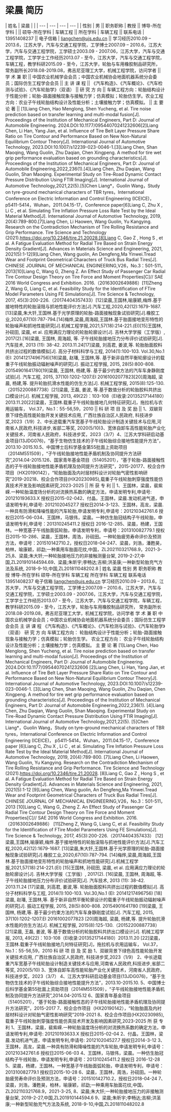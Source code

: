# 梁晨 简历

| 姓名 | 梁晨 |  |
| --- | --- | --- | --- |
| 性别 | 男 || 职务职称 | 教授 || 博导-所在学科 |  || 硕导-所在学科 | 车辆工程 || 所在学科 | 车辆工程 || 联系电话 | 13951408237 || 电子信箱 | liangchen@ujs.edu.cn || 学习经历2010.09 – 2013.6，江苏大学，汽车与交通工程学院，工学博士2007.09 – 2010.6，江苏大学，汽车与交通工程学院，工学硕士2003.09 - 2007.06，江苏大学，汽车与交通工程学院，工学学士工作经历2013.07 - 至今，江苏大学，汽车与交通工程学院，车辆工程，教学科研2015.09 - 至今，江苏大学，轮胎与车用橡胶制品研究所， 常务副所长2018.08-2019.08，弗吉尼亚理工大学，机械工程学院，访问学者 || 学 术 兼 职 || 中国农业机械学会会员；中国农业机械协会地面机器系统分会委员；国际仿生工程学会会员 || 主 讲 课 程 || 《汽车构造》、《汽车概论》、《汽车检测与试验》、《汽车轮胎学》（双语） || 研 究 方 向 || 车辆工程方向：轮胎结构设计于性能分析；轮胎-路面接触现象与接触力学；仿真模拟；轮胎仿生学。农业工程方向：农业子午线轮胎结构设计及性能分析；土壤接触力学；仿真模拟。 || 主 要 论 著 || [1]Liang Chen, Hao Menglong, Shen Yucheng, et al. Tire noise prediction based on transfer learning and multi-modal fusion[J]. Proceedings of the Institution of Mechanical Engineers, Part D: Journal of Automobile Engineering. 2024.DOI:10.1177/09544070241232606[2]Liang Chen, Li Han, Yang Jian, et al. Influence of Tire Belt Layer Pressure Share Ratio on Tire Contour and Performance Based on New Non-Natural Equilibrium Contour Theory[J]. International Journal of Automotive Technology, 2023.DOI:10.1007/s12239-023-0046-1.[3]Liang Chen, Shan Maoqing, Wang Guolin, Zhu Daqian, Chen Xingpeng. A method for tire wet grip performance evaluation based on grounding characteristics[J]. Proceedings of the Institution of Mechanical Engineers, Part D: Journal of Automobile Engineering,2022,236(1).[4]Liang Chen, Zhu Daqian, Wang Guolin, Shan Maoqing. Experimental Study on Tire-Road Dynamic Contact Pressure Distribution Using FTIR Imaging[J]. International Journal of Automotive Technology,2021,22(5).[5]Chen Liang*，Guolin Wang，Study on tyre-ground mechanical characters of TBR tyres，International Conference on Electric Information and Control Engineering (ICEICE)， p5411-5414，Wuhan，2011.04.15-17，Conference paper[6]Liang C, Zhu X , Li C , et al. Simulating Tire Inflation Pressure Loss Rate Test by the Ideal Material Method[J]. International Journal of Automotive Technology, 2019, 20(4):789-800.[7]Liang Chen, Li Haowen, Wang Guolin, Yu Kangying. Research on the Contradiction Mechanism of Tire Rolling Resistance and Grip Performance. Tire Science and Technology (2021).https://doi.org/10.2346/tire.21.20028.[8]Liang C, Gao Z , Hong S , et al. A Fatigue Evaluation Method for Radial Tire Based on Strain Energy Density Gradient[J]. Advances in Materials Science and Engineering, 2021, 2021(5):1-12[9]Liang Chen, Wang guolin, An Dengfeng,Ma Yinwei.Tread Wear and Footprint Geometrical Characters of Truck Bus Radial Tires[J]. CHINESE JOURNAL OF MECHANICAL ENGINEERING,V26，No.3：501-511，2013[10]Liang C, Wang G, Zheng Z. An Effect Study of Passenger Car Radial Tire Contour Design Theory on Tire Force and Moment Properties[C]// SAE 2016 World Congress and Exhibition. 2016.（20163002649886）[11]Zheng Z, Wang G, Liang C, et al. Feasibility Study for the Identification of FTire Model Parameters Using FE Simulations[J]. Tire Science & Technology, 2017, 45(3):200-226.（20174404357433）[12]梁晨,王国林,喻康颖,梅烨.基于接地特性的轮胎滚阻与抓地性能评价方法[J].汽车工程,2020,42(12):1679-1687.[13]梁晨,朱大钎,王国林.基于光学原理的轮胎-路面接触现象试验研究[J].橡胶工业,2020,67(10):787-794.[14]梅烨,梁晨,周海超,王国林.基于胎面接地变形特性的轮胎噪声和抓地性能研究[J].机械工程学报,2021,57(18):214-221.(EI)[15]王国林, 孙砚田, 梁晨, et al. 应用满应力理论的轮胎轮廓设计[J]. 吉林大学学报（工学版）, 2017(2).[16]梁晨, 王国林, 周海超, 等. 子午线轮胎接地压力分布评价试验研究[J]. 汽车技术, 2013 (11): 38-42. 2013.11.24[17]梁晨, 刘高君, 姜波,等. 轮胎胎面胶料共挤出过程的数值模拟[J]. 高分子材料科学与工程, 2014(1):100-103. Vol.30,No.1 (EI: 20141217496756)[18]梁晨, 赵璠, 王国林,等. 基于新非自然平衡轮廓设计的载重子午线轮胎振动辐射噪声的研究[J]. 振动工程学报, 2015, 28(5):800-808. 20154901641780[19]梁晨, 王国林, 杨建,等. 基于最少约束方法的汽车车身静刚度试验[J]. 汽车工程, 2015, 37(10):1202-1207.EI 20161002077823[20]周海超, 梁晨, 杨建,等. 提升轮胎抗滑水性能的仿生方法[J]. 机械工程学报, 2015(8):125-130.（20152200887738）[21]梁晨, 王磊, 姜波, 等.基于数值分析的轮胎胶料共挤出口模设计[J]. 机械工程学报, 2013, 49(22)：103-108（EI收录:20135217144180）2013.11.20[22]梁晨，王国林.载重子午线轮胎接地几何特征研究[J]，拖拉机与农用运输车， Vol.37，No.1：55-56,59，2010 || 科 研 项 目 及 奖 励 || 1、双碳背景下绿色高性能轮胎开发关键技术应用, 广西壮族自治区人民政府, 科技进步奖,2023（1/9）2、中长途载重汽车宽基子午线轮胎设计制造关键技术与应用,河南省人民政府,科技进步,省部二等奖, 2020(5/10)3、宽体自卸车高性能轮胎产业化关键技术，河南省人民政府，科技进步奖，2023（3/7）4、江苏大学科研启动基金项目(13JDG076)，“基于生物仿生技术的子午线轮胎综合接地性能提升方法”，2013.10-2015.10.5、中国博士后科学基金第55批面上资助项目（2014M551509），“子午线轮胎接地性能矛盾机制及协同提升方法研究”,2014.04-2015.126、国家青年基金项目（51405201），“基于轮胎-路面接触性态的子午线轮胎接地性能矛盾机理及协同提升方法研究”，2015-20177、校企合作项目（HX20190142），“轮胎胎面及内衬层材料设计对轮胎气密性影响研究”2019-20218、校企合作项目(HX20230985),载重子午线轮胎刺穿强度性能仿真技术开发及影响因素研究,2023-2025 || 所 获 专 利 || 1、王国林，梁晨，裴紫嵘.一种轮胎温度场分析的对流换热系数的确定方法，申请发明专利,申请号: 201210193633.X 授权日2015-02-042、付晶，王国林，梁晨.发动机进气道，申请发明专利,申请号: 201210204527.7 授权日2014-3-123、王国林，高龙，梁晨.一种具有防滑和降噪性能的汽车轮胎,申请发明专利,申请号：201210342761.6 授权日2015-06-034、王国林，马银伟，梁晨。一种仿生胎冠结构子午线轮胎，申请发明专利,申请号：201310245411.2 授权日 2016-12-285、梁晨，杨建，王国林。一种宽基子午线胎面弧轮胎，申请发明专利，申请号：201310082779.1 授权日2015-10-286、梁晨，王国林，周浩，孙砚田。一种轮胎疲劳寿命评价及预测方法，申请号：201510142710.2，授权日2018-04-247、梁晨，刘浩，潘甦昊，柏林，喻康颖，祁勐;一种乘用车胎面花纹,中国，ZL202110321768.9，2021-3-25,8、梁晨;朱大钎;一种轮胎接地压力的非接触测量台架, 2019-2-27,中国,ZL201910144594.69、梁晨;朱昕宇;李畅达;吉柳;洪圣康;一种新型轮胎充气方法及系统, 2018-9-10,中国,ZL201811048202.8 |
姓名
梁晨
性别
男
职务职称
教授
博导-所在学科
硕导-所在学科
车辆工程
所在学科
车辆工程
联系电话
13951408237
电子信箱
liangchen@ujs.edu.cn
学习经历2010.09 – 2013.6，江苏大学，汽车与交通工程学院，工学博士2007.09 – 2010.6，江苏大学，汽车与交通工程学院，工学硕士2003.09 - 2007.06，江苏大学，汽车与交通工程学院，工学学士工作经历2013.07 - 至今，江苏大学，汽车与交通工程学院，车辆工程，教学科研2015.09 - 至今，江苏大学，轮胎与车用橡胶制品研究所， 常务副所长
2018.08-2019.08，弗吉尼亚理工大学，机械工程学院，访问学者
学 术 兼 职
中国农业机械学会会员；中国农业机械协会地面机器系统分会委员；国际仿生工程学会会员
主 讲 课 程
《汽车构造》、《汽车概论》、《汽车检测与试验》、《汽车轮胎学》（双语）
研 究 方 向
车辆工程方向：
轮胎结构设计于性能分析；轮胎-路面接触现象与接触力学；仿真模拟；轮胎仿生学。
农业工程方向：
农业子午线轮胎结构设计及性能分析；土壤接触力学；仿真模拟。
主 要 论 著
[1]Liang Chen, Hao Menglong, Shen Yucheng, et al. Tire noise prediction based on transfer learning and multi-modal fusion[J]. Proceedings of the Institution of Mechanical Engineers, Part D: Journal of Automobile Engineering. 2024.DOI:10.1177/09544070241232606
[2]Liang Chen, Li Han, Yang Jian, et al. Influence of Tire Belt Layer Pressure Share Ratio on Tire Contour and Performance Based on New Non-Natural Equilibrium Contour Theory[J]. International Journal of Automotive Technology, 2023.DOI:10.1007/s12239-023-0046-1.
[3]Liang Chen, Shan Maoqing, Wang Guolin, Zhu Daqian, Chen Xingpeng. A method for tire wet grip performance evaluation based on grounding characteristics[J]. Proceedings of the Institution of Mechanical Engineers, Part D: Journal of Automobile Engineering,2022,236(1).
[4]Liang Chen, Zhu Daqian, Wang Guolin, Shan Maoqing. Experimental Study on Tire-Road Dynamic Contact Pressure Distribution Using FTIR Imaging[J]. International Journal of Automotive Technology,2021,22(5).
[5]Chen Liang*，Guolin Wang，Study on tyre-ground mechanical characters of TBR tyres，International Conference on Electric Information and Control Engineering (ICEICE)， p5411-5414，Wuhan，2011.04.15-17，Conference paper
[6]Liang C, Zhu X , Li C , et al. Simulating Tire Inflation Pressure Loss Rate Test by the Ideal Material Method[J]. International Journal of Automotive Technology, 2019, 20(4):789-800.
[7]Liang Chen, Li Haowen, Wang Guolin, Yu Kangying. Research on the Contradiction Mechanism of Tire Rolling Resistance and Grip Performance. Tire Science and Technology (2021).https://doi.org/10.2346/tire.21.20028.
[8]Liang C, Gao Z , Hong S , et al. A Fatigue Evaluation Method for Radial Tire Based on Strain Energy Density Gradient[J]. Advances in Materials Science and Engineering, 2021, 2021(5):1-12
[9]Liang Chen, Wang guolin, An Dengfeng,Ma Yinwei.Tread Wear and Footprint Geometrical Characters of Truck Bus Radial Tires[J]. CHINESE JOURNAL OF MECHANICAL ENGINEERING,V26，No.3：501-511，2013
[10]Liang C, Wang G, Zheng Z. An Effect Study of Passenger Car Radial Tire Contour Design Theory on Tire Force and Moment Properties[C]// SAE 2016 World Congress and Exhibition. 2016.（20163002649886）
[11]Zheng Z, Wang G, Liang C, et al. Feasibility Study for the Identification of FTire Model Parameters Using FE Simulations[J]. Tire Science & Technology, 2017, 45(3):200-226.（20174404357433）
[12]梁晨,王国林,喻康颖,梅烨.基于接地特性的轮胎滚阻与抓地性能评价方法[J].汽车工程,2020,42(12):1679-1687.
[13]梁晨,朱大钎,王国林.基于光学原理的轮胎-路面接触现象试验研究[J].橡胶工业,2020,67(10):787-794.
[14]梅烨,梁晨,周海超,王国林.基于胎面接地变形特性的轮胎噪声和抓地性能研究[J].机械工程学报,2021,57(18):214-221.(EI)
[15]王国林, 孙砚田, 梁晨, et al. 应用满应力理论的轮胎轮廓设计[J]. 吉林大学学报（工学版）, 2017(2).
[16]梁晨, 王国林, 周海超, 等. 子午线轮胎接地压力分布评价试验研究[J]. 汽车技术, 2013 (11): 38-42. 2013.11.24
[17]梁晨, 刘高君, 姜波,等. 轮胎胎面胶料共挤出过程的数值模拟[J]. 高分子材料科学与工程, 2014(1):100-103. Vol.30,No.1 (EI: 20141217496756)
[18]梁晨, 赵璠, 王国林,等. 基于新非自然平衡轮廓设计的载重子午线轮胎振动辐射噪声的研究[J]. 振动工程学报, 2015, 28(5):800-808. 20154901641780
[19]梁晨, 王国林, 杨建,等. 基于最少约束方法的汽车车身静刚度试验[J]. 汽车工程, 2015, 37(10):1202-1207.EI 20161002077823
[20]周海超, 梁晨, 杨建,等. 提升轮胎抗滑水性能的仿生方法[J]. 机械工程学报, 2015(8):125-130.（20152200887738）
[21]梁晨, 王磊, 姜波, 等.基于数值分析的轮胎胶料共挤出口模设计[J]. 机械工程学报, 2013, 49(22)：103-108（EI收录:20135217144180）2013.11.20
[22]梁晨，王国林.载重子午线轮胎接地几何特征研究[J]，拖拉机与农用运输车， Vol.37，No.1：55-56,59，2010
科 研 项 目 及 奖 励
1、双碳背景下绿色高性能轮胎开发关键技术应用, 广西壮族自治区人民政府, 科技进步奖,2023（1/9）
2、中长途载重汽车宽基子午线轮胎设计制造关键技术与应用,河南省人民政府,科技进步,省部二等奖, 2020(5/10)
3、宽体自卸车高性能轮胎产业化关键技术，河南省人民政府，科技进步奖，2023（3/7）
4、江苏大学科研启动基金项目(13JDG076)，“基于生物仿生技术的子午线轮胎综合接地性能提升方法”，2013.10-2015.10.
5、中国博士后科学基金第55批面上资助项目（2014M551509），“子午线轮胎接地性能矛盾机制及协同提升方法研究”,2014.04-2015.12
6、国家青年基金项目（51405201），“基于轮胎-路面接触性态的子午线轮胎接地性能矛盾机理及协同提升方法研究”，2015-2017
7、校企合作项目（HX20190142），“轮胎胎面及内衬层材料设计对轮胎气密性影响研究”2019-2021
8、校企合作项目(HX20230985),载重子午线轮胎刺穿强度性能仿真技术开发及影响因素研究,2023-2025
所 获 专 利
1、王国林，梁晨，裴紫嵘.一种轮胎温度场分析的对流换热系数的确定方法，申请发明专利,申请号: 201210193633.X 授权日2015-02-04
2、付晶，王国林，梁晨.发动机进气道，申请发明专利,申请号: 201210204527.7 授权日2014-3-12
3、王国林，高龙，梁晨.一种具有防滑和降噪性能的汽车轮胎,申请发明专利,申请号：201210342761.6 授权日2015-06-03
4、王国林，马银伟，梁晨。一种仿生胎冠结构子午线轮胎，申请发明专利,申请号：201310245411.2 授权日 2016-12-28
5、梁晨，杨建，王国林。一种宽基子午线胎面弧轮胎，申请发明专利，申请号：201310082779.1 授权日2015-10-28
6、梁晨，王国林，周浩，孙砚田。一种轮胎疲劳寿命评价及预测方法，申请号：201510142710.2，授权日2018-04-24
7、梁晨，刘浩，潘甦昊，柏林，喻康颖，祁勐;一种乘用车胎面花纹,中国，ZL202110321768.9，2021-3-25,
8、梁晨;朱大钎;一种轮胎接地压力的非接触测量台架, 2019-2-27,中国,ZL201910144594.6
9、梁晨;朱昕宇;李畅达;吉柳;洪圣康;一种新型轮胎充气方法及系统, 2018-9-10,中国,ZL201811048202.8
